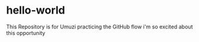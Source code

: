 # hello-world
This Repository is for Umuzi practicing the GitHub flow
i'm so excited about this opportunity
